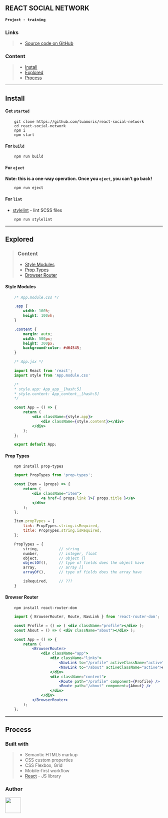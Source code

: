 ## REACT SOCIAL NETWORK
__`Project - training`__

### Links

> + [Source code on GitHub][solution-repository]
<!-- > + [Live Site][deploy] -->

### Content
> + [Install](#Install)
> + [Explored](#Explored)
> + [Process](#Process)


---

## Install


#### Get `started`

```console
	git clone https://github.com/luamoris/react-social-network
	cd react-social-network
	npm i
	npm start
```

#### For `build`

```console
	npm run build
```

#### For `eject`

**Note: this is a one-way operation. Once you `eject`, you can’t go back!**

```console
	npm run eject
```

#### For `lint`

- [stylelint][stylelint] - lint SCSS files

```console
	npm run stylelint
```


---



## Explored

> ### Content
> + [Style Modules](#style-modules)
> + [Prop Types](#prop-types)
> + [Browser Router](#browser-router)
<!-- > + [](#) -->


#### Style Modules
```css
	/* App.module.css */

	.app {
		width: 100%;
		height: 100vh;
	}

	.content {
		margin: auto;
		width: 500px;
		height: 300px;
		background-color: #d64545;
	}
```
```jsx
	/* App.jsx */

	import React from 'react';
	import style from 'App.module.css'

	/*
	* style.app: App_app__[hash:5]
	* style.content: App_content__[hash:5]
	*/

	const App = () => {
		return (
			<div className={style.app}>
				<div className={style.content}></div>
			</div>
		);
	};

	export default App;
```


#### Prop Types
```console
	npm install prop-types
```
```jsx
	import PropTypes from 'prop-types';

	const Item = (props) => {
		return (
			<div className="item">
				<a href={ props.link }>{ props.title }</a>
			</div>
		);
	};

	Item.propTypes = {
		link: PropTypes.string.isRequired,
		title: PropTypes.string.isRequired,
	};
```
```jsx
	PropTypes = {
		string, 		// string
		number, 		// integer, float
		object, 		// object {}
		objectOf(), 	// type of fields does the object have
		array, 			// array []
		arrayOf(), 		// type of fields does the array have

		isRequired, 	// ???
	}
```


#### Browser Router
```console
	npm install react-router-dom
```
```jsx
	import { BrowserRouter, Route, NavLink } from 'react-router-dom';

	const Profile = () => ( <div className="profile"></div> );
	const About = () => ( <div className="about"></div> );

	const App = () => {
		return (
			<BrowserRouter>
				<div className="app">
					<div className="links">
						<NavLink to="/profile" activeClassName="active">Profile</NavLink>
						<NavLink to="/about" activeClassName="active">About</NavLink>
					</div>
					<div className="content">
						<Route path="/profile" component={Profile} />
						<Route path="/about" component={About} />
					</div>
				</div>
			</BrowserRouter>
		);
	};
```



---



## Process

### Built with

> - Semantic HTML5 markup
> - CSS custom properties
> - CSS Flexbox, Grid
> - Mobile-first workflow
> - [React][react] - JS library

<!-- ### What I learned -->
<!-- >  +  -->

<!-- ### Useful resources -->
<!-- > +  -->

### Author

<p align="left">
	<a href="https://github.com/luamoris">
		<img width="50" src="https://avatars.githubusercontent.com/u/70754306?s=460&u=922c28870849f7c9528034f0512e69fb77339c84&v=4 alt="Iosif Luamoris"/>
	</a>
</p>


[solution-repository]: https://github.com/luamoris/react-social-network
[deploy]: https://

[stylelint]: https://stylelint.io/
[react]: https://reactjs.org/